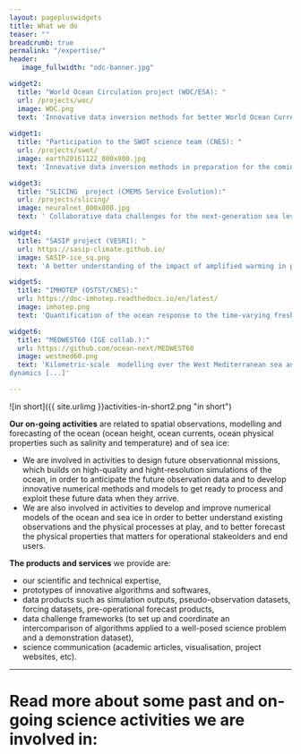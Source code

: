 ```yaml
---
layout: pagepluswidgets
title: What we do
teaser: ""
breadcrumb: true
permalink: "/expertise/"
header:
   image_fullwidth: "odc-banner.jpg"

widget2:
  title: "World Ocean Circulation project (WOC/ESA): "
  url: /projects/woc/
  image: WOC.png
  text: 'Innovative data inversion methods for better World Ocean Current products [...]'
  
widget1:
  title: "Participation to the SWOT science team (CNES): "
  url: /projects/swot/
  image: earth20161122_800x800.jpg
  text: 'Innovative data inversion methods in preparation for the coming observation data from the wide-swath altimetry mission SWOT [...]'

widget3:
  title: "SLICING  project (CMEMS Service Evolution):"
  url: /projects/slicing/
  image: neuralnet_800x800.jpg
  text: ' Collaborative data challenges for the next-generation sea level anomaly metrics, observation and mapping products. [...]'

widget4:
  title: "SASIP project (VESRI): "
  url: https://sasip-climate.github.io/
  image: SASIP-ice_sq.png
  text: 'A better understanding of the impact of amplified warming in polar regions, through the development of a new sea ice modelling paradigm [...]'

widget5:
  title: "IMHOTEP (OSTST/CNES):"
  url: https://doc-imhotep.readthedocs.io/en/latest/
  image: imhotep.png
  text: 'Quantification of the ocean response to the time-varying freshwater discharges (river unoffs and Greenland melt), based on ensembles of ocean numerical simulations [...]'

widget6:
  title: "MEDWEST60 (IGE collab.):"
  url: https://github.com/ocean-next/MEDWEST60
  image: westmed60.png
  text: 'Kilometric-scale  modelling over the West Mediterranean sea and probabilistic quantification  of short-term predictability of the ocean
dynamics [...]'

---
```


![in short]({{ site.urlimg }}activities-in-short2.png "in short")



__Our on-going activities__  are related to spatial observations, modelling and forecasting of the ocean (ocean height, ocean currents, ocean physical properties such as salinity and temperature) and of sea ice:
* We are involved in activities to design future observationnal missions, which builds on high-quality and hight-resolution simulations of the ocean, in order to anticipate the future observation data and to develop innovative numerical methods and models to get ready to process and exploit these future data when they arrive. 
* We are also involved in activities to develop and improve numerical models of the ocean and sea ice in order to better understand existing observations and the physical processes at play, and to better forecast the physical properties that matters for operational stakeolders and end users.

__The products and services__ we provide are: 
- our scientific and technical expertise, 
- prototypes of innovative algorithms and softwares, 
- data products such as simulation outputs, pseudo-observation datasets, forcing datasets, pre-operational forecast products, 
- data challenge frameworks (to set up and coordinate an intercomparison of algorithms applied to a well-posed science problem and a demonstration dataset),  
- science communication (academic articles, visualisation, project websites, etc).



---
# Read more about some past and on-going  science activities we are involved in:
